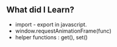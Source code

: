 ## What did I Learn?

- import - export in javascript.
- window.requestAnimationFrame(func)
- helper functions : get(), set()
